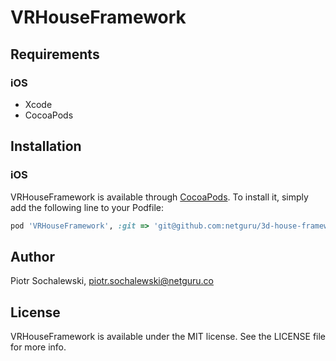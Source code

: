 # VRHouseFramework

## Requirements

### iOS

* Xcode
* CocoaPods

## Installation

### iOS

VRHouseFramework is available through [CocoaPods](https://cocoapods.org). To install
it, simply add the following line to your Podfile:

```ruby
pod 'VRHouseFramework', :git => 'git@github.com:netguru/3d-house-framework.git', :inhibit_warnings => true
```

## Author

Piotr Sochalewski, piotr.sochalewski@netguru.co

## License

VRHouseFramework is available under the MIT license. See the LICENSE file for more info.
